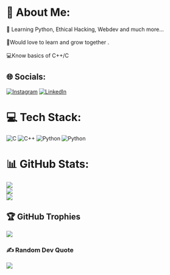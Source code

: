 # 💫 About Me:
🔭 Learning Python, Ethical Hacking, Webdev and much more...<br><br>🤝Would love to learn and grow together .<br><br>💻Know basics of C++/C


## 🌐 Socials:
[![Instagram](https://img.shields.io/badge/Instagram-%23E4405F.svg?logo=Instagram&logoColor=white)](https://instagram.com/_.chitransh_saxena._) [![LinkedIn](https://img.shields.io/badge/LinkedIn-%230077B5.svg?logo=linkedin&logoColor=white)]([www.linkedin.com/in/chitranshatlkdin](https://www.linkedin.com/in/chitranshatlkdin/)) 

# 💻 Tech Stack:
![C](https://img.shields.io/badge/c-%2300599C.svg?style=for-the-badge&logo=c&logoColor=white) ![C++](https://img.shields.io/badge/c++-%2300599C.svg?style=for-the-badge&logo=c%2B%2B&logoColor=white) ![Python](https://img.shields.io/badge/python-3670A0?style=for-the-badge&logo=python&logoColor=ffdd54) ![Python](https://img.shields.io/badge/python-3670A0?style=for-the-badge&logo=python&logoColor=ffdd54)
# 📊 GitHub Stats:
![](https://github-readme-stats.vercel.app/api?username=CSroseX&theme=radical&hide_border=false&include_all_commits=false&count_private=true)<br/>
![](https://github-readme-streak-stats.herokuapp.com/?user=CSroseX&theme=radical&hide_border=false)<br/>
![](https://github-readme-stats.vercel.app/api/top-langs/?username=CSroseX&theme=radical&hide_border=false&include_all_commits=false&count_private=true&layout=compact)

## 🏆 GitHub Trophies
![](https://github-profile-trophy.vercel.app/?username=CSroseX&theme=radical&no-frame=false&no-bg=true&margin-w=4)

### ✍️ Random Dev Quote
![](https://quotes-github-readme.vercel.app/api?type=vetical&theme=radical)

<!-- Proudly created with GPRM ( https://gprm.itsvg.in ) -->
